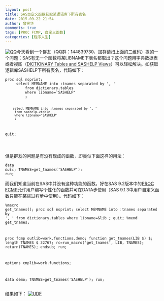 ```yaml
---
layout: post
title: SAS自定义函数获取某逻辑库下所有表名
date: 2015-09-22 21:54
author: 曾宪华
comments: true
tags: [PROC FCMP, 自定义函数]
categories: [程序人生]
---
```

<p><a href="http://www.xianhuazeng.com/cn/images/2015/09/QQ.jpg"><img class="aligncenter size-full" src="http://www.xianhuazeng.com/cn/images/2015/09/QQ.jpg" alt="QQ" /></a>今天看到一个群友（QQ群：144839730，加群请扫上面的二维码）提的一个问题：SAS有无一个函数将某LIBNAME下表名都取出？这个问题用字典数据表或者视图（<span style="text-decoration: none;"><a href="http://support.sas.com/resources/papers/proceedings10/155-2010.pdf" target="_blank">DICTIONARY Tables and SASHELP Views</a></span>）可以轻松解决。如获取逻辑库SASHELP下所有表名，代码如下：</p><pre><code>proc sql noprint;
     select MEMNAME into :tnames separated by ', '
         from dictionary.tables
         where libname='SASHELP'
		 ;

    	select MEMNAME into :tnames separated by ', '
         from sashelp.vtable
         where libname='SASHELP'
		 ;
 quit;

</code></pre><p>但是群友的问题是有没有现成的函数，即类似下面这样的用法：</p><pre><code>data _null_;
    TNAMES=get_tnames('SASHELP');
run;</code></pre><p>而我们知道当前在SAS中并没有这种功能的函数。好在SAS 9.2版本中的<span style="text-decoration: none;"><a href="http://support.sas.com/documentation/cdl/en/proc/61895/HTML/default/a002890483.htm" target="_blank">PROC FCMP</a></span>允许用户编写个性化的函数并可在DATA步使用（SAS 9.1.3中用户自定义函数只能在某些过程步中使用）。代码如下：</p><pre><code>%macro get_tnames();
proc sql noprint;
    select MEMNAME into :tnames separated by ', '
        from dictionary.tables
        where libname=&amp;lib
        ;
quit;
%mend get_tnames;

proc fcmp outlib=work.functions.demo;
    function get_tnames(LIB $) $;
    length TNAMES $ 32767;
    rc=run_macro('get_tnames', LIB, TNAMES);
    return(TNAMES);
    endsub;
run;

options cmplib=work.functions;

data demo;
    TNAMES=get_tnames('SASHELP');
run;
</code></pre><p>结果如下： <a href="http://www.xianhuazeng.com/cn/images/2015/09/UDF.jpg"><img class="aligncenter size-full" src="http://www.xianhuazeng.com/cn/images/2015/09/UDF.jpg" alt="UDF" /></a></p>
